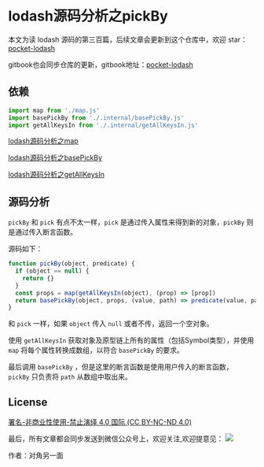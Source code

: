 # lodash源码分析之pickBy

本文为读 lodash 源码的第三百篇，后续文章会更新到这个仓库中，欢迎 star：[pocket-lodash](https://github.com/yeyuqiudeng/pocket-lodash)

gitbook也会同步仓库的更新，gitbook地址：[pocket-lodash](https://www.gitbook.com/book/yeyuqiudeng/pocket-lodash/details)

## 依赖

```javascript
import map from './map.js'
import basePickBy from './.internal/basePickBy.js'
import getAllKeysIn from './.internal/getAllKeysIn.js'
```

[lodash源码分析之map](./map.md)

[lodash源码分析之basePickBy](./internal/basePickBy.md)

[lodash源码分析之getAllKeysIn](./internal/getAllKeysIn.md)

## 源码分析

`pickBy` 和 `pick` 有点不太一样，`pick` 是通过传入属性来得到新的对象，`pickBy` 则是通过传入断言函数。

源码如下：

```javascript
function pickBy(object, predicate) {
  if (object == null) {
    return {}
  }
  const props = map(getAllKeysIn(object), (prop) => [prop])
  return basePickBy(object, props, (value, path) => predicate(value, path[0]))
}
```

和 `pick` 一样，如果 `object` 传入 `null` 或者不传，返回一个空对象。

使用 `getAllKeysIn` 获取对象及原型链上所有的属性（包括Symbol类型），并使用 `map` 将每个属性转换成数组，以符合 `basePickBy` 的要求。

最后调用 `basePickBy` ，但是这里的断言函数是使用用户传入的断言函数， `pickBy` 只负责将 `path` 从数组中取出来。

## License 

[署名-非商业性使用-禁止演绎 4.0 国际 (CC BY-NC-ND 4.0)](http://creativecommons.org/licenses/by-nc-nd/4.0/)

最后，所有文章都会同步发送到微信公众号上，欢迎关注,欢迎提意见：  ![](https://raw.githubusercontent.com/yeyuqiudeng/resource/master/images/qrcode_front-end-article.jpg) 

作者：对角另一面 